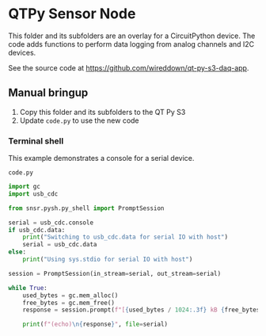 # QTPy Sensor Node

This folder and its subfolders are an overlay for a CircuitPython device.
The code adds functions to perform data logging from analog channels and I2C devices.

See the source code at https://github.com/wireddown/qt-py-s3-daq-app.

## Manual bringup

1. Copy this folder and its subfolders to the QT Py S3
1. Update `code.py` to use the new code

### Terminal shell

This example demonstrates a console for a serial device.

`code.py`

```python
import gc
import usb_cdc

from snsr.pysh.py_shell import PromptSession

serial = usb_cdc.console
if usb_cdc.data:
    print("Switching to usb_cdc.data for serial IO with host")
    serial = usb_cdc.data
else:
    print("Using sys.stdio for serial IO with host")

session = PromptSession(in_stream=serial, out_stream=serial)

while True:
    used_bytes = gc.mem_alloc()
    free_bytes = gc.mem_free()
    response = session.prompt(f"[{used_bytes / 1024:.3f} kB {free_bytes / 1024:.3f} kB] ")

    print(f"(echo)\n{response}", file=serial)
```
